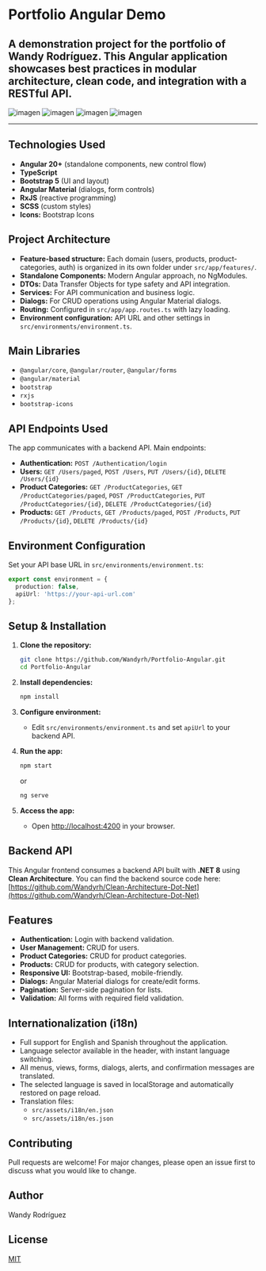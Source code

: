 # Portfolio Angular Demo

A demonstration project for the portfolio of **Wandy Rodríguez**. This Angular application showcases best practices in modular architecture, clean code, and integration with a RESTful API.
---
![imagen](https://github.com/user-attachments/assets/b5c14ba7-dd42-46ff-b66f-34c7a0855c2b)
![imagen](https://github.com/user-attachments/assets/be4edd57-52d8-4e45-979b-6d886d55c13b)
![imagen](https://github.com/user-attachments/assets/c615648f-ee0e-480a-9a75-895a788066eb)
![imagen](https://github.com/user-attachments/assets/e391c3d8-9560-4a78-b4a2-d6a55e2664fb)

---

## Technologies Used

- **Angular 20+** (standalone components, new control flow)
- **TypeScript**
- **Bootstrap 5** (UI and layout)
- **Angular Material** (dialogs, form controls)
- **RxJS** (reactive programming)
- **SCSS** (custom styles)
- **Icons:** Bootstrap Icons

## Project Architecture

- **Feature-based structure:** Each domain (users, products, product-categories, auth) is organized in its own folder under `src/app/features/`.
- **Standalone Components:** Modern Angular approach, no NgModules.
- **DTOs:** Data Transfer Objects for type safety and API integration.
- **Services:** For API communication and business logic.
- **Dialogs:** For CRUD operations using Angular Material dialogs.
- **Routing:** Configured in `src/app/app.routes.ts` with lazy loading.
- **Environment configuration:** API URL and other settings in `src/environments/environment.ts`.

## Main Libraries

- `@angular/core`, `@angular/router`, `@angular/forms`
- `@angular/material`
- `bootstrap`
- `rxjs`
- `bootstrap-icons`

## API Endpoints Used

The app communicates with a backend API. Main endpoints:

- **Authentication:** `POST /Authentication/login`
- **Users:** `GET /Users/paged`, `POST /Users`, `PUT /Users/{id}`, `DELETE /Users/{id}`
- **Product Categories:** `GET /ProductCategories`, `GET /ProductCategories/paged`, `POST /ProductCategories`, `PUT /ProductCategories/{id}`, `DELETE /ProductCategories/{id}`
- **Products:** `GET /Products`, `GET /Products/paged`, `POST /Products`, `PUT /Products/{id}`, `DELETE /Products/{id}`

## Environment Configuration

Set your API base URL in `src/environments/environment.ts`:

```typescript
export const environment = {
  production: false,
  apiUrl: 'https://your-api-url.com'
};
```

## Setup & Installation

1. **Clone the repository:**
   ```bash
   git clone https://github.com/Wandyrh/Portfolio-Angular.git
   cd Portfolio-Angular
   ```

2. **Install dependencies:**
   ```bash
   npm install
   ```

3. **Configure environment:**
   - Edit `src/environments/environment.ts` and set `apiUrl` to your backend API.

4. **Run the app:**
   ```bash
   npm start
   ```
   or
   ```bash
   ng serve
   ```

5. **Access the app:**
   - Open [http://localhost:4200](http://localhost:4200) in your browser.

## Backend API

This Angular frontend consumes a backend API built with **.NET 8** using **Clean Architecture**.
You can find the backend source code here:
[https://github.com/Wandyrh/Clean-Architecture-Dot-Net](https://github.com/Wandyrh/Clean-Architecture-Dot-Net)

## Features

- **Authentication:** Login with backend validation.
- **User Management:** CRUD for users.
- **Product Categories:** CRUD for product categories.
- **Products:** CRUD for products, with category selection.
- **Responsive UI:** Bootstrap-based, mobile-friendly.
- **Dialogs:** Angular Material dialogs for create/edit forms.
- **Pagination:** Server-side pagination for lists.
- **Validation:** All forms with required field validation.

## Internationalization (i18n)

- Full support for English and Spanish throughout the application.
- Language selector available in the header, with instant language switching.
- All menus, views, forms, dialogs, alerts, and confirmation messages are translated.
- The selected language is saved in localStorage and automatically restored on page reload.
- Translation files:
  - `src/assets/i18n/en.json`
  - `src/assets/i18n/es.json`

## Contributing

Pull requests are welcome! For major changes, please open an issue first to discuss what you would like to change.

## Author

Wandy Rodríguez

## License

[MIT](LICENSE)
